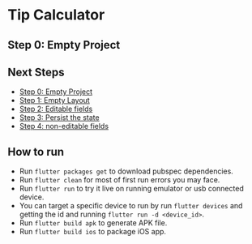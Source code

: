 # Tip Calculator
## Step 0: Empty Project

## Next Steps
- [Step 0: Empty Project](https://github.com/MichaelKMalak/simple_tip_calculator/tree/step-0)
- [Step 1: Empty Layout](https://github.com/MichaelKMalak/simple_tip_calculator/tree/step-1)
- [Step 2: Editable fields](https://github.com/MichaelKMalak/simple_tip_calculator/tree/step-2)
- [Step 3: Persist the state](https://github.com/MichaelKMalak/simple_tip_calculator/tree/step-3)
- [Step 4: non-editable fields](https://github.com/MichaelKMalak/simple_tip_calculator/tree/step-4)

## How to run ##
  - Run `flutter packages get` to download pubspec dependencies.
  - Run `flutter clean` for most of first run errors you may face.
  - Run `flutter run` to try it live on running emulator or usb connected device.
  - You can target a specific device to run by run `flutter devices` and getting the id and running `flutter run -d <device_id>`.
  - Run `flutter build apk` to generate APK file.
  - Run `flutter build ios` to package iOS app.
